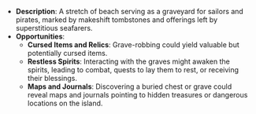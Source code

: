 - **Description**: A stretch of beach serving as a graveyard for sailors and pirates, marked by makeshift tombstones and offerings left by superstitious seafarers.
- **Opportunities**:
    - **Cursed Items and Relics**: Grave-robbing could yield valuable but potentially cursed items.
    - **Restless Spirits**: Interacting with the graves might awaken the spirits, leading to combat, quests to lay them to rest, or receiving their blessings.
    - **Maps and Journals**: Discovering a buried chest or grave could reveal maps and journals pointing to hidden treasures or dangerous locations on the island.